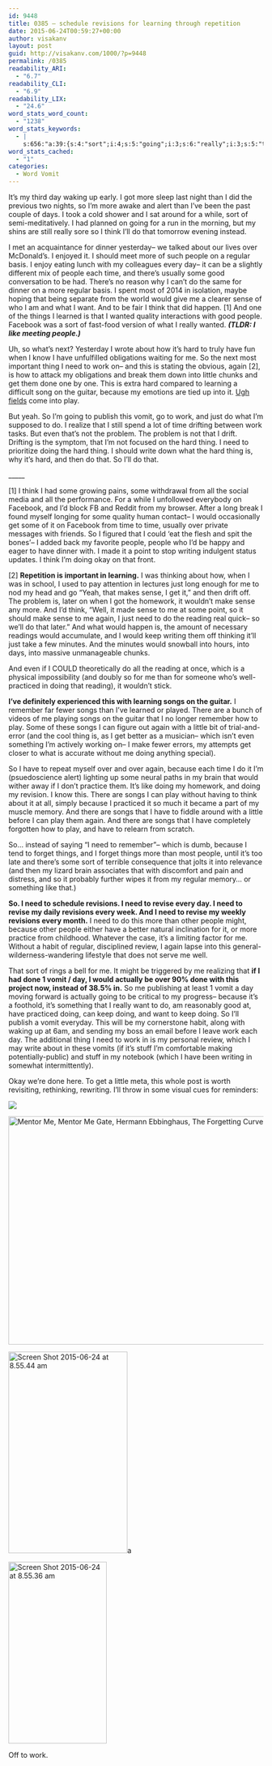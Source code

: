 ```yaml
---
id: 9448
title: 0385 – schedule revisions for learning through repetition
date: 2015-06-24T00:59:27+00:00
author: visakanv
layout: post
guid: http://visakanv.com/1000/?p=9448
permalink: /0385
readability_ARI:
  - "6.7"
readability_CLI:
  - "6.9"
readability_LIX:
  - "24.6"
word_stats_word_count:
  - "1238"
word_stats_keywords:
  - |
    s:656:"a:39:{s:4:"sort";i:4;s:5:"going";i:3;s:6:"really";i:3;s:5:"think";i:6;s:4:"i'll";i:4;s:7:"instead";i:3;s:6:"dinner";i:3;s:6:"people";i:9;s:7:"regular";i:4;s:4:"time";i:5;s:7:"there's";i:3;s:4:"good";i:3;s:5:"sense";i:5;s:4:"want";i:3;s:6:"things";i:3;s:8:"facebook";i:3;s:4:"like";i:3;s:4:"hard";i:6;s:5:"thing";i:6;s:4:"need";i:10;s:4:"work";i:6;s:6:"little";i:4;s:8:"learning";i:3;s:6:"guitar";i:3;s:7:"because";i:6;s:4:"play";i:5;s:5:"vomit";i:4;s:4:"just";i:4;s:7:"problem";i:3;s:7:"writing";i:3;s:4:"make";i:3;s:4:"well";i:3;s:7:"reading";i:3;s:4:"keep";i:3;s:9:"practiced";i:3;s:5:"songs";i:7;s:8:"remember";i:3;s:9:"revisions";i:3;s:6:"revise";i:3;}";
word_stats_cached:
  - "1"
categories:
  - Word Vomit
---
```

It&#8217;s my third day waking up early. I got more sleep last night than I did the previous two nights, so I&#8217;m more awake and alert than I&#8217;ve been the past couple of days. I took a cold shower and I sat around for a while, sort of semi-meditatively. I had planned on going for a run in the morning, but my shins are still really sore so I think I&#8217;ll do that tomorrow evening instead.

I met an acquaintance for dinner yesterday– we talked about our lives over McDonald&#8217;s. I enjoyed it. I should meet more of such people on a regular basis. I enjoy eating lunch with my colleagues every day– it can be a slightly different mix of people each time, and there&#8217;s usually some good conversation to be had. There&#8217;s no reason why I can&#8217;t do the same for dinner on a more regular basis. I spent most of 2014 in isolation, maybe hoping that being separate from the world would give me a clearer sense of who I am and what I want. And to be fair I think that did happen. [1] And one of the things I learned is that I wanted quality interactions with good people. Facebook was a sort of fast-food version of what I really wanted. _**(TLDR: I like meeting people.)**_

Uh, so what&#8217;s next? Yesterday I wrote about how it&#8217;s hard to truly have fun when I know I have unfulfilled obligations waiting for me. So the next most important thing I need to work on– and this is stating the obvious, again [2], is how to attack my obligations and break them down into little chunks and get them done one by one. This is extra hard compared to learning a difficult song on the guitar, because my emotions are tied up into it. [Ugh fields](http://lesswrong.com/lw/21b/ugh_fields/) come into play.

But yeah. So I&#8217;m going to publish this vomit, go to work, and just do what I&#8217;m supposed to do. I realize that I still spend a lot of time drifting between work tasks. But even that&#8217;s not the problem. The problem is not that I drift. Drifting is the symptom, that I&#8217;m not focused on the hard thing. I need to prioritize doing the hard thing. I should write down what the hard thing is, why it&#8217;s hard, and then do that. So I&#8217;ll do that.

\_____

[1] I think I had some growing pains, some withdrawal from all the social media and all the performance. For a while I unfollowed everybody on Facebook, and I&#8217;d block FB and Reddit from my browser. After a long break I found myself longing for some quality human contact– I would occasionally get some of it on Facebook from time to time, usually over private messages with friends. So I figured that I could &#8216;eat the flesh and spit the bones&#8217;– I added back my favorite people, people who I&#8217;d be happy and eager to have dinner with. I made it a point to stop writing indulgent status updates. I think I&#8217;m doing okay on that front.

[2] **Repetition is important in learning.** I was thinking about how, when I was in school, I used to pay attention in lectures just long enough for me to nod my head and go &#8220;Yeah, that makes sense, I get it,&#8221; and then drift off. The problem is, later on when I got the homework, it wouldn&#8217;t make sense any more. And I&#8217;d think, &#8220;Well, it made sense to me at some point, so it should make sense to me again, I just need to do the reading real quick– so we&#8217;ll do that later.&#8221; And what would happen is, the amount of necessary readings would accumulate, and I would keep writing them off thinking it&#8217;ll just take a few minutes. And the minutes would snowball into hours, into days, into massive unmanageable chunks.

And even if I COULD theoretically do all the reading at once, which is a physical impossibility (and doubly so for me than for someone who&#8217;s well-practiced in doing that reading), it wouldn&#8217;t stick.

**I&#8217;ve definitely experienced this with learning songs on the guitar.** I remember far fewer songs than I&#8217;ve learned or played. There are a bunch of videos of me playing songs on the guitar that I no longer remember how to play. Some of these songs I can figure out again with a little bit of trial-and-error (and the cool thing is, as I get better as a musician– which isn&#8217;t even something I&#8217;m actively working on– I make fewer errors, my attempts get closer to what is accurate without me doing anything special).

So I have to repeat myself over and over again, because each time I do it I&#8217;m (psuedoscience alert) lighting up some neural paths in my brain that would wither away if I don&#8217;t practice them. It&#8217;s like doing my homework, and doing my revision. I know this. There are songs I can play without having to think about it at all, simply because I practiced it so much it became a part of my muscle memory. And there are songs that I have to fiddle around with a little before I can play them again. And there are songs that I have completely forgotten how to play, and have to relearn from scratch.

So&#8230; instead of saying &#8220;I need to remember&#8221;– which is dumb, because I tend to forget things, and I forget things more than most people, until it&#8217;s too late and there&#8217;s some sort of terrible consequence that jolts it into relevance (and then my lizard brain associates that with discomfort and pain and distress, and so it probably further wipes it from my regular memory&#8230; or something like that.)

**So. I need to schedule revisions. I need to revise every day. I need to revise my daily revisions every week. And I need to revise my weekly revisions every month.** I need to do this more than other people might, because other people either have a better natural inclination for it, or more practice from childhood. Whatever the case, it&#8217;s a limiting factor for me. Without a habit of regular, disciplined review, I again lapse into this general-wilderness-wandering lifestyle that does not serve me well.

That sort of rings a bell for me. It might be triggered by me realizing that **if I had done 1 vomit / day, I would actually be over 90% done with this project now, instead of 38.5% in.** So me publishing at least 1 vomit a day moving forward is actually going to be critical to my progress– because it&#8217;s a foothold, it&#8217;s something that I really want to do, am reasonably good at, have practiced doing, can keep doing, and want to keep doing. So I&#8217;ll publish a vomit everyday. This will be my cornerstone habit, along with waking up at 6am, and sending my boss an email before I leave work each day. The additional thing I need to work in is my personal review, which I may write about in these vomits (if it&#8217;s stuff I&#8217;m comfortable making potentially-public) and stuff in my notebook (which I have been writing in somewhat intermittently).

Okay we&#8217;re done here. To get a little meta, this whole post is worth revisiting, rethinking, rewriting. I&#8217;ll throw in some visual cues for reminders:

![](http://weblog.abudhabi.nordanglia.com/wp-content/uploads/2015/03/forgetting-curve.png)

[<img class="alignleft wp-image-97" src="http://www.mentormegate.com/wordpress/wp-content/uploads/2014/06/theforgettingcurve.jpg" alt="Mentor Me, Mentor Me Gate, Hermann Ebbinghaus, The Forgetting Curve" width="600" height="451" />](http://www.mentormegate.com/wordpress/tag/the-forgetting-curve/)

[<img class="alignnone size-full wp-image-9449" src="http://visakanv.com/1000/wp-content/uploads/2015/06/Screen-Shot-2015-06-24-at-8.55.44-am.png" alt="Screen Shot 2015-06-24 at 8.55.44 am" width="235" height="398" srcset="http://visakanv.com/1000/wp-content/uploads/2015/06/Screen-Shot-2015-06-24-at-8.55.44-am.png 235w, http://visakanv.com/1000/wp-content/uploads/2015/06/Screen-Shot-2015-06-24-at-8.55.44-am-177x300.png 177w" sizes="(max-width: 235px) 100vw, 235px" />](http://visakanv.com/1000/wp-content/uploads/2015/06/Screen-Shot-2015-06-24-at-8.55.44-am.png)a

[<img class="alignnone size-full wp-image-9450" src="http://visakanv.com/1000/wp-content/uploads/2015/06/Screen-Shot-2015-06-24-at-8.55.36-am.png" alt="Screen Shot 2015-06-24 at 8.55.36 am" width="194" height="359" srcset="http://visakanv.com/1000/wp-content/uploads/2015/06/Screen-Shot-2015-06-24-at-8.55.36-am.png 194w, http://visakanv.com/1000/wp-content/uploads/2015/06/Screen-Shot-2015-06-24-at-8.55.36-am-162x300.png 162w" sizes="(max-width: 194px) 100vw, 194px" />](http://visakanv.com/1000/wp-content/uploads/2015/06/Screen-Shot-2015-06-24-at-8.55.36-am.png)

Off to work.

&nbsp;

&nbsp;